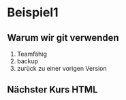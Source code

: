 # Beispiel1

## Warum wir git verwenden

1. Teamfähig
1. backup
1. zurück zu einer vorigen Version

## Nächster Kurs HTML